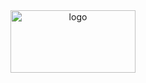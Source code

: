 <div align="center">
  <img src="https://www.google.com/url?sa=i&url=https%3A%2F%2Fcreazilla.com%2Fnodes%2F3243230-phoenix-framework-icon&psig=AOvVaw2DLGllykdZiJvKqPoqH1Wq&ust=1686054843709000&source=images&cd=vfe&ved=0CBEQjRxqFwoTCPjVpvSRrP8CFQAAAAAdAAAAABAE(https://i.etsystatic.com/23283555/r/il/00cdd6/2359193951/il_794xN.2359193951_cniq.jpg)" height="100" width="200" alt="logo"/>

